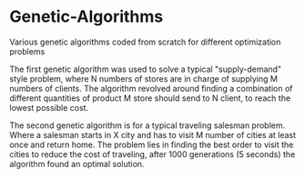 # Genetic-Algorithms
Various genetic algorithms coded from scratch for different optimization problems 

The first genetic algorithm was used to solve a typical "supply-demand" style problem, where N numbers of stores are in charge of supplying M numbers of clients.
The algorithm revolved around finding a combination of different quantities of product M store should send to N client, to reach the lowest possible cost.

The second genetic algorithm is for a typical traveling salesman problem. Where a salesman starts in X city and has to visit M number of cities at least once and return home.
The problem lies in finding the best order to visit the cities to reduce the cost of traveling, after 1000 generations (5 seconds) the algorithm found an optimal solution. 
